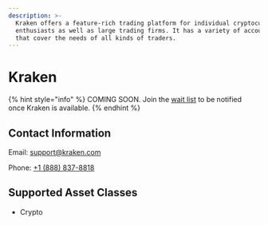 ```yaml
---
description: >-
  Kraken offers a feature-rich trading platform for individual cryptocurrency
  enthusiasts as well as large trading firms. It has a variety of account types
  that cover the needs of all kinds of traders.
---
```


# Kraken

{% hint style="info" %}
COMING SOON. Join the [wait list](https://traderspost.io/broker/kraken) to be notified once Kraken is available.
{% endhint %}

## Contact Information

Email: [support@kraken.com](mailto:support@kraken.com)

Phone: [+1 (888) 837-8818](tel:18888378818)

## Supported Asset Classes

* Crypto
